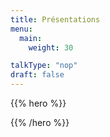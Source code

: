 ```yaml
---
title: Présentations
menu:
  main:
    weight: 30

talkType: "nop"
draft: false
---
```


{{% hero %}}

<!-- TODO: filter and search -->

{{% /hero %}}
